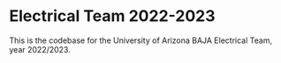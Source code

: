 # Electrical Team 2022-2023
This is the codebase for the University of Arizona BAJA Electrical Team, year 2022/2023.
